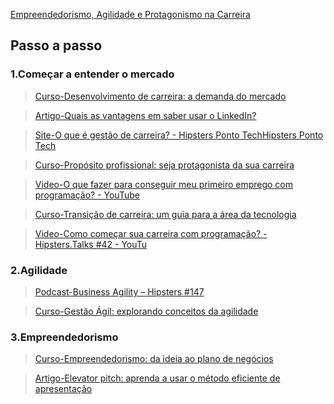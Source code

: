 [Empreendedorismo, Agilidade e Protagonismo na Carreira](https://cursos.alura.com.br/formacao-empreendedorismo-e-agilidade-grupo7-one)

## Passo a passo

### 1.Começar a entender o mercado
> [Curso-Desenvolvimento de carreira: a demanda do mercado](https://cursos.alura.com.br/course/desenvolvimento-de-carreira-a-demanda-do-mercado)  

> [Artigo-Quais as vantagens em saber usar o LinkedIn?](https://www.alura.com.br/artigos/quais-as-vantagens-em-saber-usar-o-linkedin)  

> [Site-O que é gestão de carreira? - Hipsters Ponto TechHipsters Ponto Tech](https://www.hipsters.tech/o-que-e-gestao-de-carreira/)  

> [Curso-Propósito profissional: seja protagonista da sua carreira](https://cursos.alura.com.br/course/proposito-profissional-protagonista-carreira)  

> [Video-O que fazer para conseguir meu primeiro emprego com programação? - YouTube](https://youtu.be/wkJvfkN6BIs)  

> [Curso-Transição de carreira: um guia para a área da tecnologia](https://cursos.alura.com.br/course/transicao-carreira-tecnologia-guia-basico)  

> [Video-Como começar sua carreira com programação? - Hipsters.Talks #42 - YouTu](https://youtu.be/H2o_46RVF88)  

### 2.Agilidade
> [Podcast-Business Agility – Hipsters #147](https://cursos.alura.com.br/extra/hipsterstech/business-agility-hipsters-147-a432)  

> [Curso-Gestão Ágil: explorando conceitos da agilidade](https://cursos.alura.com.br/course/gestao-agil-conceitos-agilidade)  


### 3.Empreendedorismo
> [Curso-Empreendedorismo: da ideia ao plano de negócios](https://cursos.alura.com.br/course/empreendedorismo)  

> [Artigo-Elevator pitch: aprenda a usar o método eficiente de apresentação](https://www.alura.com.br/artigos/pitch-elevator-exemplos)  

